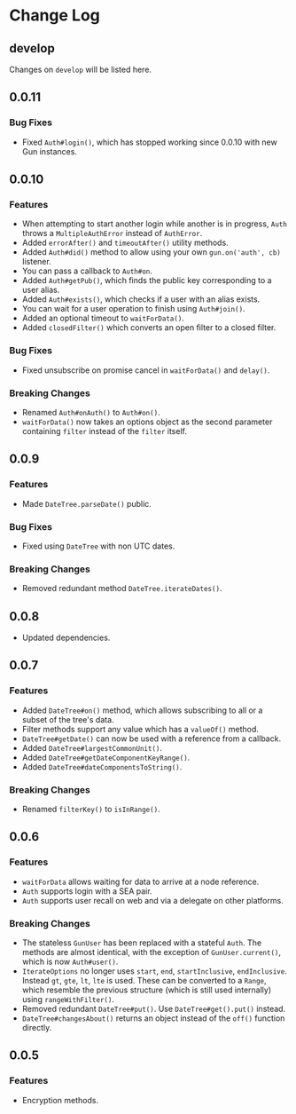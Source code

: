 # Change Log

## develop

Changes on `develop` will be listed here.

## 0.0.11

### Bug Fixes

- Fixed `Auth#login()`, which has stopped working since 0.0.10 with new Gun instances.

## 0.0.10

### Features

- When attempting to start another login while another is in progress, `Auth` throws a `MultipleAuthError` instead of `AuthError`.
- Added `errorAfter()` and `timeoutAfter()` utility methods.
- Added `Auth#did()` method to allow using your own `gun.on('auth', cb)` listener.
- You can pass a callback to `Auth#on`.
- Added `Auth#getPub()`, which finds the public key corresponding to a user alias.
- Added `Auth#exists()`, which checks if a user with an alias exists.
- You can wait for a user operation to finish using `Auth#join()`.
- Added an optional timeout to `waitForData()`.
- Added `closedFilter()` which converts an open filter to a closed filter.

### Bug Fixes

- Fixed unsubscribe on promise cancel in `waitForData()` and `delay()`.

### Breaking Changes

- Renamed `Auth#onAuth()` to `Auth#on()`.
- `waitForData()` now takes an options object as the second parameter containing `filter` instead of the `filter` itself.

## 0.0.9

### Features

- Made `DateTree.parseDate()` public.

### Bug Fixes

- Fixed using `DateTree` with non UTC dates.

### Breaking Changes

- Removed redundant method `DateTree.iterateDates()`.

## 0.0.8

- Updated dependencies.

## 0.0.7

### Features

- Added `DateTree#on()` method, which allows subscribing to all or a subset of
the tree's data.
- Filter methods support any value which has a `valueOf()` method.
- `DateTree#getDate()` can now be used with a reference from a callback.
- Added `DateTree#largestCommonUnit()`.
- Added `DateTree#getDateComponentKeyRange()`.
- Added `DateTree#dateComponentsToString()`.

### Breaking Changes

- Renamed `filterKey()` to `isInRange()`.

## 0.0.6

### Features

- `waitForData` allows waiting for data to arrive at a node reference.
- `Auth` supports login with a SEA pair.
- `Auth` supports user recall on web and via a delegate on other platforms.

### Breaking Changes

- The stateless `GunUser` has been replaced with a stateful `Auth`. The methods are almost
identical, with the exception of `GunUser.current()`, which is now `Auth#user()`.
- `IterateOptions` no longer uses `start`, `end`, `startInclusive`, `endInclusive`. Instead
`gt`, `gte`, `lt`, `lte` is used. These can be converted to a `Range`, which resemble the previous
structure (which is still used internally) using `rangeWithFilter()`.
- Removed redundant `DateTree#put()`. Use `DateTree#get().put()` instead.
- `DateTree#changesAbout()` returns an object instead of the `off()` function directly.

## 0.0.5

### Features

- Encryption methods.
